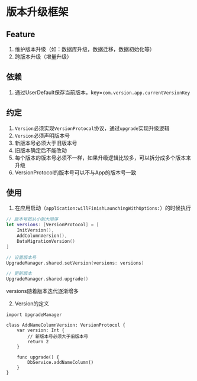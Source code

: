 # 版本升级框架

## Feature
1. 维护版本升级（如：数据库升级，数据迁移，数据初始化等）
2. 跨版本升级（增量升级）

## 依赖
1. 通过UserDefault保存当前版本，key=`com.version.app.currentVersionKey`


## 约定
1. `Version`必须实现`VersionProtocal`协议，通过`upgrade`实现升级逻辑
2. `Version`必须声明版本号
2. 新版本号必须大于旧版本号
3. 旧版本确定后不能改动
4. 每个版本的版本号必须不一样，如果升级逻辑比较多，可以拆分成多个版本来升级
5. VersionProtocol的版本号可以不与App的版本号一致


## 使用
1. 在应用启动（`application:willFinishLaunchingWithOptions:`）的时候执行
```swift
// 版本号按从小到大顺序
let versions: [VersionProtocol] = [
    InitVersion(),
    AddColumnVersion(),
    DataMigrationVersion()
]

// 设置版本号
UpgradeManager.shared.setVersion(versions: versions)

// 更新版本
UpgradeManager.shared.upgrade()
```
versions随着版本迭代逐渐增多

2. Version的定义
```objc
import UpgradeManager

class AddNameColumnVersion: VersionProtocol {
    var version: Int {
        // 新版本号必须大于旧版本号
        return 2
    }

    func upgrade() {
        DbService.addNameColumn()
    }
}
```

